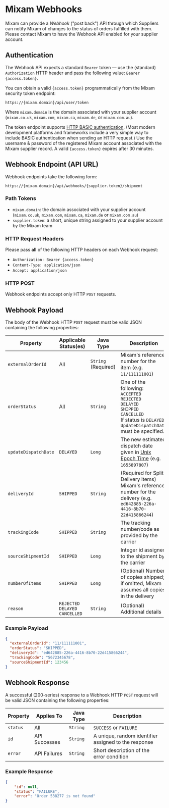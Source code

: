 # Mixam Webhooks

Mixam can provide a _Webhook_ ("post back") API through which Suppliers can notify Mixam of changes 
to the status of orders fulfilled with them. Please contact Mixam to have the Webhook API enabled 
for your supplier account.

## Authentication

The Webhook API expects a standard `Bearer` token — use the (standard) `Authorization`
HTTP header and pass the following value: `Bearer {access.token}`.

You can obtain a valid `{access.token}` programmatically from the Mixam security token endpoint:

```shell
https://{mixam.domain}/api/user/token
```

Where `mixam.domain` is the domain associated with your supplier account (`mixam.co.uk`,
`mixam.com`, `mixam.ca`, `mixam.de`, or `mixam.com.au`).

The token endpoint supports [HTTP BASIC authentication](). (Most modern development platforms and
frameworks include a very simple way to include BASIC authentication when sending an HTTP request.)
Use the username & password of the registered Mixam account associated with the Mixam supplier
record. A valid `{access.token}` expires after 30 minutes.

## Webhook Endpoint (API URL)

Webhook endpoints take the following form:

```shell
https://{mixam.domain}/api/webhooks/{supplier.token}/shipment
```

### Path Tokens

  - `mixam.domain`: the domain associated with your supplier account (`mixam.co.uk`, `mixam.com`, `mixam.ca`, `mixam.de` or `mixam.com.au`)
  - `supplier.token`: a short, unique string assigned to your supplier account by the Mixam team

### HTTP Request Headers

Please pass **all** of the following HTTP headers on each Webhook request:

  - `Authorization: Bearer {access.token}`
  - `Content-Type: application/json`
  - `Accept: application/json`

### HTTP POST

Webhook endpoints accept only HTTP `POST` requests.

## Webhook Payload

The body of the Webhook HTTP `POST` request must be valid JSON containing the following properties:

| Property             | Applicable Status(es) | Java Type | Description |
|----------------------|---|---|---|
| `externalOrderId`    | All | `String` (Required) | Mixam's reference number for the item (e.g. `11/111111001`) |
| `orderStatus`        | All | `String` | One of the following:<br>`ACCEPTED`<br>`REJECTED`<br>`DELAYED`<br>`SHIPPED`<br>`CANCELLED`<br>If status is `DELAYED`, `UpdateDispatchDate` must be specified. |
| `updateDispatchDate` | `DELAYED` | `Long` | The new estimated dispatch date given in [Unix Epoch Time] (e.g. `1655897807`) |
| `deliveryId`         | `SHIPPED` | `String` | (Required for Split Delivery items) Mixam's reference number for the delivery (e.g. `ed642885-226a-4416-8b70-22d415866244`) |
| `trackingCode`       | `SHIPPED` | `String` | The tracking number/code as provided by the carrier |
| `sourceShipmentId`   | `SHIPPED` | `Long` | Integer id assigned to the shipment by the carrier |
| `numberOfItems`      | `SHIPPED` | `Long` | (Optional) Number of copies shipped; if omitted, Mixam assumes all copies in the delivery |
| `reason`             | `REJECTED`<br>`DELAYED`<br>`CANCELLED` | `String` | (Optional) Additional details |

### Example Payload

```json
{
  "externalOrderId": "11/111111001",
  "orderStatus": "SHIPPED",
  "deliveryId": "ed642885-226a-4416-8b70-22d415866244",
  "trackingCode": "5672345678",
  "sourceShipmentId": 123456
}
```

## Webhook Response

A successful (200-series) response to a Webhook HTTP `POST` request will be valid JSON containing the following properties:

| Property | Applies To | Java Type | Description |
|---|---|---|---|
| `status` | All | `String` | `SUCCESS` or `FAILURE` |
| `id` | API Successes | `String` | A unique, random identifier assigned to the response |
| `error` | API Failures | `String` | Short description of the error condition |

### Example Response

```json
{
    "id": null,
    "status": "FAILURE",
    "error": "Order 538277 is not found"
}
```

[HTTP BASIC authentication]:https://en.wikipedia.org/wiki/Basic_access_authentication
[Unix Epoch Time]:https://www.epoch101.com/

